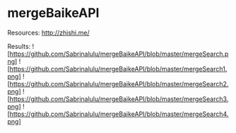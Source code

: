 # mergeBaikeAPI

Resources: http://zhishi.me/

Results:
![https://github.com/Sabrinalulu/mergeBaikeAPI/blob/master/mergeSearch.png]
![https://github.com/Sabrinalulu/mergeBaikeAPI/blob/master/mergeSearch1.png]
![https://github.com/Sabrinalulu/mergeBaikeAPI/blob/master/mergeSearch2.png]
![https://github.com/Sabrinalulu/mergeBaikeAPI/blob/master/mergeSearch3.png]
![https://github.com/Sabrinalulu/mergeBaikeAPI/blob/master/mergeSearch4.png]
